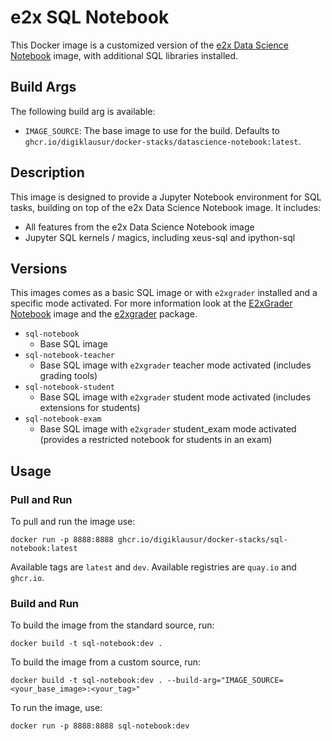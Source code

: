 # e2x SQL Notebook

This Docker image is a customized version of the [e2x Data Science Notebook](../datascience-notebook) image, with additional SQL libraries installed.

## Build Args

The following build arg is available:

* `IMAGE_SOURCE`: The base image to use for the build. Defaults to `ghcr.io/digiklausur/docker-stacks/datascience-notebook:latest`.

## Description

This image is designed to provide a Jupyter Notebook environment for SQL tasks, building on top of the e2x Data Science Notebook image. It includes:

* All features from the e2x Data Science Notebook image
* Jupyter SQL kernels / magics, including xeus-sql and ipython-sql

## Versions

This images comes as a basic SQL image or with `e2xgrader` installed and a specific mode activated.
For more information look at the [E2xGrader Notebook](../e2xgrader-notebook) image and the [e2xgrader](https://github.com/Digiklausur/e2xgrader) package.

* `sql-notebook`
    + Base SQL image
* `sql-notebook-teacher`
    + Base SQL image with `e2xgrader` teacher mode activated (includes grading tools)
* `sql-notebook-student`
    + Base SQL image with `e2xgrader` student mode activated (includes extensions for students)
* `sql-notebook-exam`
    + Base SQL image with `e2xgrader` student_exam mode activated (provides a restricted notebook for students in an exam)

## Usage

### Pull and Run

To pull and run the image use:

`docker run -p 8888:8888 ghcr.io/digiklausur/docker-stacks/sql-notebook:latest`

Available tags are `latest` and `dev`. Available registries are `quay.io` and `ghcr.io`.

### Build and Run

To build the image from the standard source, run:

`docker build -t sql-notebook:dev .`

To build the image from a custom source, run:

`docker build -t sql-notebook:dev . --build-arg="IMAGE_SOURCE=<your_base_image>:<your_tag>"`

To run the image, use:

`docker run -p 8888:8888 sql-notebook:dev`